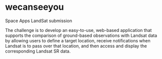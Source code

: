 # wecanseeyou
Space Apps LandSat submission

The challenge is to develop an easy-to-use, web-based application that supports the comparison of ground-based observations with Landsat data by allowing users to define a target location, receive notifications when Landsat is to pass over that location, and then access and display the corresponding Landsat SR data.
